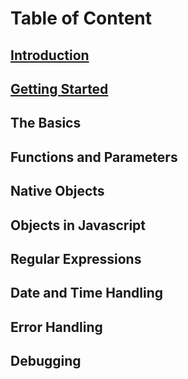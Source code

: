 # Table of Content


[Introduction](./Introduction/readme.md)
------------
[Getting Started](./Getting&#32;Started/readme.md)
---------------
The Basics
-----------
Functions and Parameters
------------------------
Native Objects
--------------
Objects in Javascript
---------------------
Regular Expressions
-------------------
Date and Time Handling
-----------------------
Error Handling
--------------
Debugging
---------